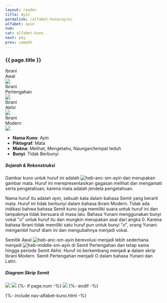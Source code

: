 ```yaml
---
layout: reader
title: Ayin
permalink: /alfabet-kuno/ayin/
alfabet: ayin
num: 
cat: alfabet-kuno
next: pey
prev: samehh
---
```


<link rel="stylesheet" type="text/css" href="{{ site.url }}/assets/css/alfabet.css">

### **{{ page.title }}**

 <div id="content-alfabet" class="container pb-3">
    <div class="row justify-content-center">
    <div class="col-3 col-md-3 text-center font-weight-bold">Ibrani<br>Awal<br>
           <img class="pt-2" src="https://www.ancient-hebrew.org/hebrew/heb-anc-lg-{{ page.alfabet }}.jpg">
    </div>
    <div class="col-3 col-md-3 text-center font-weight-bold">Ibrani<br>Pertengahan<br>
      <img class="pt-2" src="https://www.ancient-hebrew.org/hebrew/heb-middle-lg-{{ page.alfabet }}.jpg">
     </div>
    <div class="col-3 col-md-3 text-center font-weight-bold">Ibrani<br>Akhir<br>
      <img class="pt-2" src="https://www.ancient-hebrew.org/hebrew/heb-late-lg-{{ page.alfabet }}.jpg">
    </div>
    <div class="col-3 col-md-3 text-center font-weight-bold">Ibrani<br>Modern<br>
      <img class="pt-2" src="https://www.ancient-hebrew.org/hebrew/heb-modern-lg-{{ page.alfabet }}.jpg">
    </div>
  </div>
</div>
           
- **Nama Kuno**: Ayin
- **Piktograf**: Mata
- **Makna**: Melihat, Mengetahu, Naungan/tempat teduh
- **Bunyi**: Tidak Berbunyi 

##### **Sejarah & Rekonstruksi** 

Gambar kuno untuk huruf ini adalah ![heb-anc-sm-ayin](https://www.ancient-hebrew.org/hebrew/heb-anc-sm-ayin.jpg) dan merupakan gambar mata. Huruf ini merepresentasikan gagasan melihat dan mengamati serta pengetahuan, karena mata adalah jendela pengetahuan.

Nama huruf itu adalah _ayin_, sebuah kata dalam bahasa Semit yang berarti mata. Huruf ini tidak berbunyi dalam bahasa Ibrani Modern. Tidak ada indikasi bahwa bahasa Semit kuno juga memiliki suara untuk huruf ini dan tampaknya tidak bersuara di masa lalu. Bahasa Yunani menggunakan bunyi vokal "o" untuk huruf itu dan mungkin merupakan asal dari angka 0. Karena bahasa Ibrani tidak memiliki satu huruf pun untuk bunyi "o", orang Yunani mengambil huruf diam ini dan mengubahnya menjadi vokal.

Semitik Awal ![heb-anc-sm-ayin](https://www.ancient-hebrew.org/hebrew/heb-anc-sm-ayin.jpg) berevolusi menjadi lebih sederhana menjadi ![heb-middle-sm-ayin](https://www.ancient-hebrew.org/hebrew/heb-middle-sm-ayin.jpg) di Semit Pertengahan dan tetap sama hingga periode Semit Akhir. Huruf ini berkembang menjadi **ע** dalam skrip Ibrani Modern. Semit Pertengahan menjadi O dalam bahasa Yunani dan Latin.
 

<div id="content-chart" class="container pb-3">
    <div class="row justify-content-center">
      <div class="col-10 px-0">
        <h5 class="text-center font-weight-bold pb-2">Diagram Skrip Semit</h5>
        <div class="row justify-content-center">
        <img class="p-3 mb-4 img-thumbnail shadow" src="https://www.ancient-hebrew.org/ancient-alphabet/files/alphabet_chart_{{ page.alfabet }}_2.jpg">
        <img class="p-3 mb-4 img-thumbnail shadow" src="https://www.ancient-hebrew.org/ancient-alphabet/files/alphabet_chart_{{ page.alfabet }}_1.jpg"> 
        {%- if page.num -%}
        <img class="p-3 mb-4 img-thumbnail shadow" src="https://www.ancient-hebrew.org/alphabet/files/alephbet_evolution_{{ page.num }}.gif ">
        {%- endif -%}
        </div>
      </div>
    </div>
</div> 

{%- include nav-alfabet-kuno.html -%}